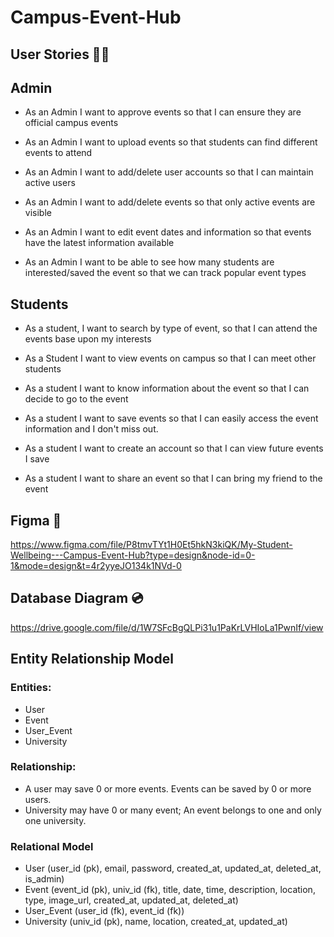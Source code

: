 # Campus-Event-Hub
## User Stories 👩‍💻 
## Admin
* As an Admin I want to approve events so that I can ensure they are official campus events

* As an Admin I want to upload events so that students can find different events to attend

* As an Admin I want to add/delete user accounts so that I can maintain active users

* As an Admin I want to add/delete events so that only active events are visible

* As an Admin I want to edit event dates and information so that events  have the latest information available

* As an Admin I want to be able to see how many students are interested/saved the event so that we can track popular event types

## Students
* As a student, I want to search by type of event, so that I can attend the events base upon my interests

* As a Student I want to view events on campus so that I can meet other students

* As a student I want to know information about the event so that I can decide to go to the event

* As a student I want to save events so that I can easily access the event information and I don't miss out.

* As a student I want to create an account so that I can view future events I save

* As a student I want to share an event so that I can bring my friend to the event

## Figma 🎨
https://www.figma.com/file/P8tmvTYt1H0Et5hkN3kiQK/My-Student-Wellbeing---Campus-Event-Hub?type=design&node-id=0-1&mode=design&t=4r2yyeJO134k1NVd-0

## Database Diagram 💿
https://drive.google.com/file/d/1W7SFcBgQLPi31u1PaKrLVHIoLa1PwnIf/view

## Entity Relationship Model

### Entities:

- User
- Event
- User_Event
- University

### Relationship:

- A user may save 0 or more events. Events can be saved by 0 or more users.
- University may have 0 or many event; An event belongs to one and only one university.

### Relational Model

- User (user_id (pk), email, password, created_at, updated_at, deleted_at, is_admin)
- Event (event_id (pk), univ_id (fk), title, date, time, description, location, type, image_url, created_at, updated_at, deleted_at)
- User_Event (user_id (fk), event_id (fk))
- University (univ_id (pk), name, location, created_at, updated_at)
